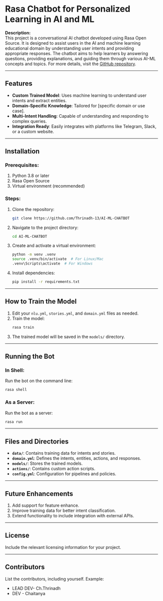# Rasa Chatbot for Personalized Learning in AI and ML

**Description:**  
This project is a conversational AI chatbot developed using Rasa Open Source. It is designed to assist users in the AI and machine learning educational domain by understanding user intents and providing appropriate responses. The chatbot aims to help learners by answering questions, providing explanations, and guiding them through various AI-ML concepts and topics. For more details, visit the [GitHub repository](https://github.com/Thrinadh-13/Chatbot_for_Personalized_Learning).

---

## Features

- **Custom Trained Model**: Uses machine learning to understand user intents and extract entities.  
- **Domain-Specific Knowledge**: Tailored for [specific domain or use case].  
- **Multi-Intent Handling**: Capable of understanding and responding to complex queries.  
- **Integration Ready**: Easily integrates with platforms like Telegram, Slack, or a custom website.  

---

## Installation

### Prerequisites:
1. Python 3.8 or later  
2. Rasa Open Source  
3. Virtual environment (recommended)

### Steps:
1. Clone the repository:
   ```bash
   git clone https://github.com/Thrinadh-13/AI-ML-CHATBOT
   ```
2. Navigate to the project directory:
   ```bash
   cd AI-ML-CHATBOT
   ```
3. Create and activate a virtual environment:
   ```bash
   python -m venv .venv
   source .venv/bin/activate  # For Linux/Mac
   .venv\Scripts\activate  # For Windows
   ```
4. Install dependencies:
   ```bash
   pip install -r requirements.txt
   ```

---

## How to Train the Model

1. Edit your `nlu.yml`, `stories.yml`, and `domain.yml` files as needed.  
2. Train the model:
   ```bash
   rasa train
   ```
3. The trained model will be saved in the `models/` directory.

---

## Running the Bot

### In Shell:
Run the bot on the command line:  
```bash
rasa shell
```

### As a Server:
Run the bot as a server:  
```bash
rasa run
```

---

## Files and Directories

- **`data/`**: Contains training data for intents and stories.  
- **`domain.yml`**: Defines the intents, entities, actions, and responses.  
- **`models/`**: Stores the trained models.  
- **`actions/`**: Contains custom action scripts.  
- **`config.yml`**: Configuration for pipelines and policies.  

---

## Future Enhancements

1. Add support for feature enhance.  
2. Improve training data for better intent classification.  
3. Extend functionality to include integration with external APIs.  

---

## License

Include the relevant licensing information for your project.

---

## Contributors

List the contributors, including yourself. Example:  
- LEAD DEV- Ch.Thrinadh
- DEV - Chaitanya

